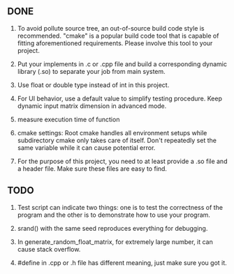 ## DONE

1. To avoid pollute source tree, an out-of-source build code style is recommended. "cmake" is a popular build code tool that is capable of fitting aforementioned requirements. Please involve this tool to your project.

2. Put your implements in .c or .cpp file and build a corresponding dynamic library (.so) to separate your job from main system.

3. Use float or double type instead of int in this project.

4. For UI behavior, use a default value to simplify testing procedure. Keep dynamic input matrix dimension in advanced mode.

5. measure execution time of function

6. cmake settings: Root cmake handles all environment setups while subdirectory cmake only takes care of itself. Don't repeatedly set the same variable while it can cause potential error.

7. For the purpose of this project, you need to at least provide a .so file and a header file. Make sure these files are easy to find.

## TODO
1. Test script can indicate two things: one is to test the correctness of the program and the other is to demonstrate how to use your program.

2. srand() with the same seed reproduces everything for debugging.

3. In generate_random_float_matrix, for extremely large number, it can cause stack overflow.

4. #define in .cpp or .h file has different meaning, just make sure you got it.

